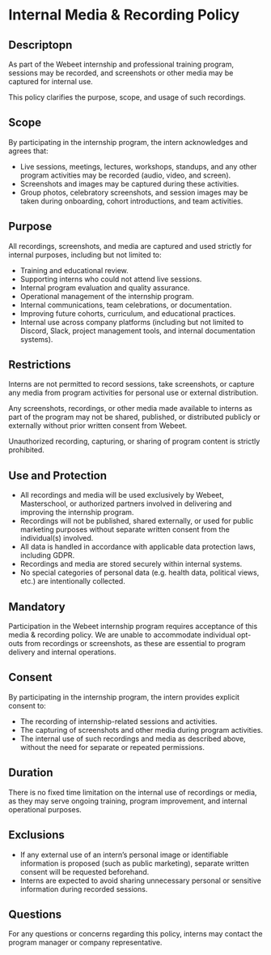 # Internal Media & Recording Policy

## Descriptopn

As part of the Webeet internship and professional training program, sessions may be recorded, and screenshots or other media may be captured for internal use. 

This policy clarifies the purpose, scope, and usage of such recordings.

## Scope

By participating in the internship program, the intern acknowledges and agrees that:

* Live sessions, meetings, lectures, workshops, standups, and any other program activities may be recorded (audio, video, and screen).
* Screenshots and images may be captured during these activities.
* Group photos, celebratory screenshots, and session images may be taken during onboarding, cohort introductions, and team activities.

## Purpose

All recordings, screenshots, and media are captured and used strictly for internal purposes, including but not limited to:

* Training and educational review.
* Supporting interns who could not attend live sessions.
* Internal program evaluation and quality assurance.
* Operational management of the internship program.
* Internal communications, team celebrations, or documentation.
* Improving future cohorts, curriculum, and educational practices.
* Internal use across company platforms (including but not limited to Discord, Slack, project management tools, and internal documentation systems).

## Restrictions 

Interns are not permitted to record sessions, take screenshots, or capture any media from program activities for personal use or external distribution. 

Any screenshots, recordings, or other media made available to interns as part of the program may not be shared, published, or distributed publicly or externally without prior written consent from Webeet. 

Unauthorized recording, capturing, or sharing of program content is strictly prohibited.

## Use and Protection

* All recordings and media will be used exclusively by Webeet, Masterschool, or authorized partners involved in delivering and improving the internship program.
* Recordings will not be published, shared externally, or used for public marketing purposes without separate written consent from the individual(s) involved.
* All data is handled in accordance with applicable data protection laws, including GDPR.
* Recordings and media are stored securely within internal systems.
* No special categories of personal data (e.g. health data, political views, etc.) are intentionally collected.

## Mandatory

Participation in the Webeet internship program requires acceptance of this media & recording policy. We are unable to accommodate individual opt-outs from recordings or screenshots, as these are essential to program delivery and internal operations.  

## Consent

By participating in the internship program, the intern provides explicit consent to:

* The recording of internship-related sessions and activities.
* The capturing of screenshots and other media during program activities.
* The internal use of such recordings and media as described above, without the need for separate or repeated permissions.

## Duration

There is no fixed time limitation on the internal use of recordings or media, as they may serve ongoing training, program improvement, and internal operational purposes.

## Exclusions

* If any external use of an intern’s personal image or identifiable information is proposed (such as public marketing), separate written consent will be requested beforehand.
* Interns are expected to avoid sharing unnecessary personal or sensitive information during recorded sessions.

## Questions

For any questions or concerns regarding this policy, interns may contact the program manager or company representative.
